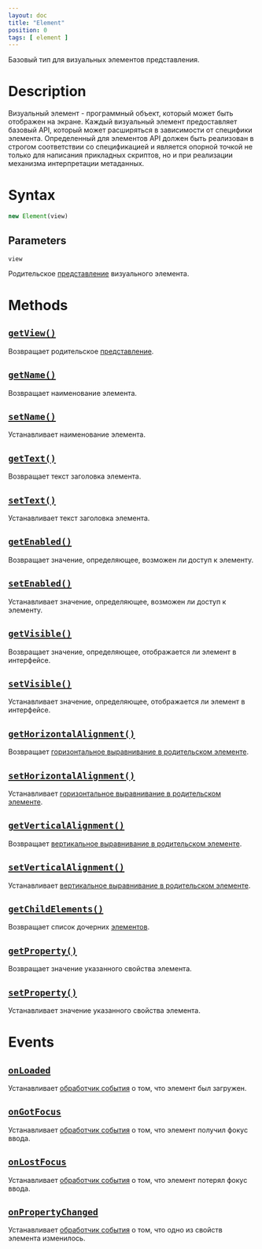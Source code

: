 ```yaml
---
layout: doc
title: "Element"
position: 0
tags: [ element ]
---
```


Базовый тип для визуальных элементов представления.

# Description

Визуальный элемент - программный объект, который может быть отображен на экране. Каждый визуальный
элемент предоставляет базовый API, который может расширяться в зависимости от специфики элемента.
Определенный для элементов API должен быть реализован в строгом соответствии со спецификацией и
является опорной точкой не только для написания прикладных скриптов, но и при реализации механизма
интерпретации метаданных.

# Syntax

```js
new Element(view)
```

## Parameters

`view`

Родительское [представление](../View/) визуального элемента.

# Methods

## [`getView()`](Element.getView/)

Возвращает родительское [представление](../View/).

## [`getName()`](Element.getName/)

Возвращает наименование элемента.

## [`setName()`](Element.setName/)

Устанавливает наименование элемента.

## [`getText()`](Element.getText/)

Возвращает текст заголовка элемента.

## [`setText()`](Element.setText/)

Устанавливает текст заголовка элемента.

## [`getEnabled()`](Element.getEnabled/)

Возвращает значение, определяющее, возможен ли доступ к элементу.

## [`setEnabled()`](Element.setEnabled/)

Устанавливает значение, определяющее, возможен ли доступ к элементу.

## [`getVisible()`](Element.getVisible/)

Возвращает значение, определяющее, отображается ли элемент в интерфейсе.

## [`setVisible()`](Element.setVisible/)

Устанавливает значение, определяющее, отображается ли элемент в интерфейсе.

## [`getHorizontalAlignment()`](Element.getHorizontalAlignment/)

Возвращает [горизонтальное выравнивание в родительском элементе](ElementHorizontalAlignment/).

## [`setHorizontalAlignment()`](Element.setHorizontalAlignment/)

Устанавливает [горизонтальное выравнивание в родительском элементе](ElementHorizontalAlignment/).

## [`getVerticalAlignment()`](Element.getVerticalAlignment/)

Возвращает [вертикальное выравнивание в родительском элементе](ElementVerticalAlignment/).

## [`setVerticalAlignment()`](Element.setVerticalAlignment/)

Устанавливает [вертикальное выравнивание в родительском элементе](ElementVerticalAlignment/).

## [`getChildElements()`](Element.getChildElements/)

Возвращает список дочерних [элементов]().

## [`getProperty()`](Element.getProperty/)

Возвращает значение указанного свойства элемента.

## [`setProperty()`](Element.setProperty/)

Устанавливает значение указанного свойства элемента.

# Events

## [`onLoaded`](Element.onLoaded/)

Устанавливает [обработчик события](../Script/) о том, что элемент был загружен.

## [`onGotFocus`](Element.onGotFocus/)

Устанавливает [обработчик события](../Script/) о том, что элемент получил фокус ввода.

## [`onLostFocus`](Element.onLostFocus/)

Устанавливает [обработчик события](../Script/) о том, что элемент потерял фокус ввода.

## [`onPropertyChanged`](Element.onPropertyChanged/)

Устанавливает [обработчик события](../Script/) о том, что одно из свойств элемента изменилось.
